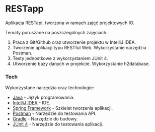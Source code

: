 # RESTapp

Aplikacja RESTapi, tworzona w ramach zajęć projektowych IO.

Tematy poruszane na poszczególnych zajęciach:

  1. Praca z Git/Github oraz utworzenie projektu w IntelliJ IDEA.
  2. Tworzenie aplikacji typu RESTful Web. Wykorzystanie narzędzia Postman.
  3. Testy jednostkowe z wykorzystaniem JUnit 4.
  4. Utworzenie bazy danych w projekcie. Wykorzystanie h2database.

### Tech

Wykorzystane narzędzia oraz technologie:

*  [Java]() - Język programowania.
* [IntelliJ IDEA](https://www.jetbrains.com/idea) - IDE.
* [Spring Framework](https://spring.io/) - Szkielet tworzenia aplikacji.
* [Postman](https://www.getpostman.com/) - Narzędzie do testowania API.
*  [Gradle](https://gradle.org/) - Narzędzie do budowy.
*  [JUnit 4]() - Narzędzie do testowania aplikacji.


